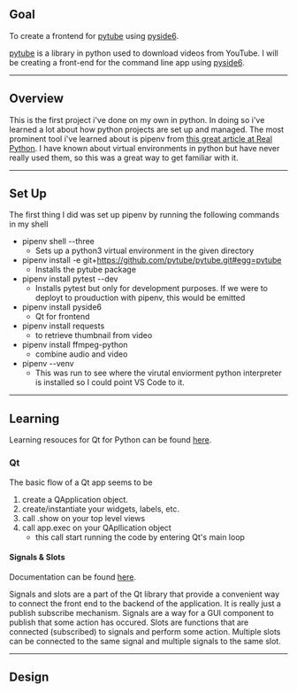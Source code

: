 ## Goal
To create a frontend for [pytube](https://github.com/pytube/pytube) using [pyside6](https://pypi.org/project/PySide6/).

[pytube](https://github.com/pytube/pytube) is a library in python used to download videos from YouTube. I will be creating a front-end for the command line app using [pyside6](https://pypi.org/project/PySide6/).

---

## Overview
This is the first project i've done on my own in python. In doing so i've learned a lot about how python projects are set up and managed. The most prominent tool i've learned about is pipenv from [this great article at Real Python](https://realpython.com/pipenv-guide/). I have known about virtual environments in python but have never really used them, so this was a great way to get familiar with it. 

---

## Set Up

The first thing I did was set up pipenv by running the following commands in my shell
* pipenv shell --three
  * Sets up a python3 virtual environment in the given directory
* pipenv install -e git+https://github.com/pytube/pytube.git#egg=pytube
  * Installs the pytube package
* pipenv install pytest --dev
  * Installs pytest but only for development purposes. If we were to deployt to prouduction with pipenv, this would be emitted
* pipenv install pyside6   
  * Qt for frontend
* pipenv install requests
  * to retrieve thumbnail from video
* pipenv install ffmpeg-python
  * combine audio and video 
* pipenv --venv
  * This was run to see where the virutal enviorment python interpreter is installed so I could point VS Code to it.  

---

## Learning

Learning resouces for Qt for Python can be found [here](https://doc.qt.io/qtforpython/tutorials/index.html).

### Qt

The basic flow of a Qt app seems to be
1. create a QApplication object.
2. create/instantiate your widgets, labels, etc.
3. call .show on your top level views
4. call app.exec on your QApllication object 
   * this call start running the code by entering Qt's main loop

#### Signals & Slots

Documentation can be found [here](https://doc.qt.io/qtforpython/tutorials/basictutorial/signals_and_slots.html).

Signals and slots are a part of the Qt library that provide a convenient way to connect the front end to the backend of the application. It is really just a publish subscribe mechanism. Signals are a way for a GUI component to publish that some action has occured. Slots are functions that are connected (subscribed) to signals and perform some action. Multiple slots can be connected to the same signal and multiple signals to the same slot. 

---

## Design